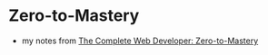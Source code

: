 # Zero-to-Mastery

- my notes from [The Complete Web Developer: Zero-to-Mastery](https://www.udemy.com/course/the-complete-web-developer-zero-to-mastery/)
 
